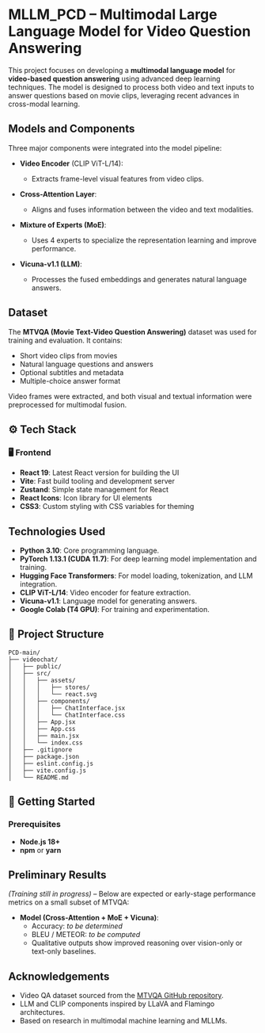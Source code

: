 # MLLM_PCD – Multimodal Large Language Model for Video Question  Answering

This project focuses on developing a **multimodal language model** for **video-based question answering** using advanced deep learning techniques. The model is designed to process both video and text inputs to answer questions based on movie clips, leveraging recent advances in cross-modal learning.

## Models and Components

Three major components were integrated into the model pipeline:

- **Video Encoder** (CLIP ViT-L/14):
  - Extracts frame-level visual features from video clips.
  
- **Cross-Attention Layer**:
  - Aligns and fuses information between the video and text modalities.

- **Mixture of Experts (MoE)**:
  - Uses 4 experts to specialize the representation learning and improve performance.

- **Vicuna-v1.1 (LLM)**:
  - Processes the fused embeddings and generates natural language answers.

## Dataset

The **MTVQA (Movie Text-Video Question Answering)** dataset was used for training and evaluation. It contains:

- Short video clips from movies  
- Natural language questions and answers  
- Optional subtitles and metadata  
- Multiple-choice answer format

Video frames were extracted, and both visual and textual information were preprocessed for multimodal fusion.

## ⚙️ Tech Stack

### 🖥️ Frontend

- **React 19**: Latest React version for building the UI  
- **Vite**: Fast build tooling and development server  
- **Zustand**: Simple state management for React  
- **React Icons**: Icon library for UI elements  
- **CSS3**: Custom styling with CSS variables for theming  


## Technologies Used

- **Python 3.10**: Core programming language.
- **PyTorch 1.13.1 (CUDA 11.7)**: For deep learning model implementation and training.
- **Hugging Face Transformers**: For model loading, tokenization, and LLM integration.
- **CLIP ViT-L/14**: Video encoder for feature extraction.
- **Vicuna-v1.1**: Language model for generating answers.
- **Google Colab (T4 GPU)**: For training and experimentation.

## 📁 Project Structure
```text
PCD-main/
├── videochat/                  
│   ├── public/                 
│   ├── src/
│   │   ├── assets/             
│   │   │   ├── stores/         
│   │   │   └── react.svg       
│   │   ├── components/        
│   │   │   ├── ChatInterface.jsx   
│   │   │   └── ChatInterface.css   
│   │   ├── App.jsx            
│   │   ├── App.css            
│   │   ├── main.jsx           
│   │   └── index.css          
│   ├── .gitignore              
│   ├── package.json           
│   ├── eslint.config.js        
│   ├── vite.config.js          
│   └── README.md              
```


## 🚀 Getting Started

### Prerequisites

- **Node.js 18+**
- **npm** or **yarn**


## Preliminary Results

*(Training still in progress)* – Below are expected or early-stage performance metrics on a small subset of MTVQA:

- **Model (Cross-Attention + MoE + Vicuna)**:
  - Accuracy: *to be determined*
  - BLEU / METEOR: *to be computed*
  - Qualitative outputs show improved reasoning over vision-only or text-only baselines.

## Acknowledgements

- Video QA dataset sourced from the [MTVQA GitHub repository](https://github.com/jayleicn/mTVRetrieval).
- LLM and CLIP components inspired by LLaVA and Flamingo architectures.
- Based on research in multimodal machine learning and MLLMs.
